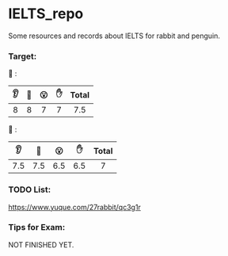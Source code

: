# IELTS_repo
Some resources and records about IELTS for rabbit and penguin.



### Target:

 :rabbit2: :

| :ear: | :eyes: | :open_mouth: | :hand: | Total |
| :---: | :----: | :----------: | :----: | :---: |
|   8   |   8    |      7       |   7    |  7.5  |



:penguin: :

| :ear: | :eyes: | :open_mouth: | :hand: | Total |
| :---: | :----: | :----------: | :----: | :---: |
|  7.5  |  7.5   |     6.5      |  6.5   |   7   |



### TODO List:

https://www.yuque.com/27rabbit/qc3g1r



### Tips for Exam:

NOT FINISHED YET.


